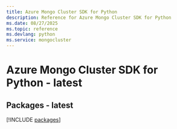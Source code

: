 ```yaml
---
title: Azure Mongo Cluster SDK for Python
description: Reference for Azure Mongo Cluster SDK for Python
ms.date: 08/27/2025
ms.topic: reference
ms.devlang: python
ms.service: mongocluster
---
```

# Azure Mongo Cluster SDK for Python - latest
## Packages - latest
[!INCLUDE [packages](mongo-cluster-index.md)]